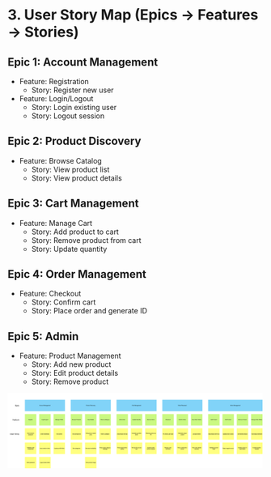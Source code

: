 # 3. User Story Map (Epics → Features → Stories)

## Epic 1: Account Management
  - Feature: Registration
    - Story: Register new user
  - Feature: Login/Logout
    - Story: Login existing user
    - Story: Logout session

## Epic 2: Product Discovery
  - Feature: Browse Catalog
    - Story: View product list
    - Story: View product details

## Epic 3: Cart Management
  - Feature: Manage Cart
    - Story: Add product to cart
    - Story: Remove product from cart
    - Story: Update quantity

## Epic 4: Order Management
  - Feature: Checkout
    - Story: Confirm cart
    - Story: Place order and generate ID

## Epic 5: Admin
  - Feature: Product Management
    - Story: Add new product
    - Story: Edit product details
    - Story: Remove product

![User story map](images/User_Story_Map.png)
